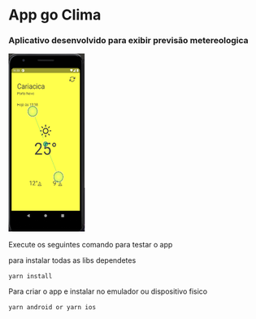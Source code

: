# App go Clima
### Aplicativo desenvolvido para exibir previsão metereologica

<img src="assets/readme/tela1.png" height="350" width="150">

Execute os seguintes comando para testar o app

para instalar todas as libs dependetes
```
yarn install
```

Para criar o app e instalar no emulador ou dispositivo fisico
```
yarn android or yarn ios

```



